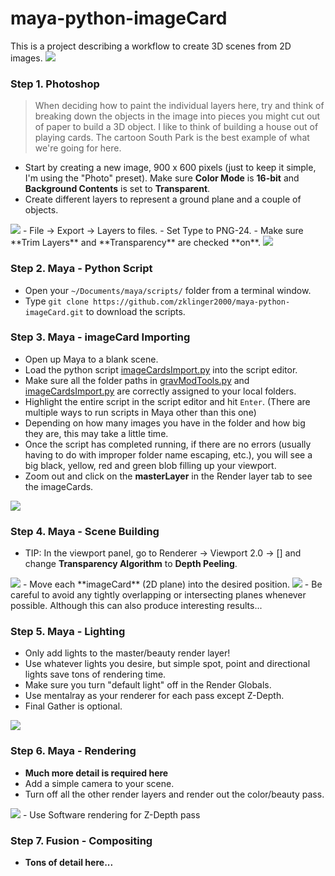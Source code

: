# maya-python-imageCard
This is a project describing a workflow to create 3D scenes from 2D images.
<img src="./img/pancake_daytime_output_083.jpg"/>

### Step 1. Photoshop
> When deciding how to paint the individual layers here, try and think of breaking down the objects in the image into pieces you might cut out of paper to build a 3D object.  I like to think of building a house out of playing cards.  The cartoon South Park is the best example of what we're going for here.

- Start by creating a new image, 900 x 600 pixels (just to keep it simple, I'm using the "Photo" preset).  Make sure **Color Mode** is **16-bit** and **Background Contents** is set to **Transparent**.
- Create different layers to represent a ground plane and a couple of objects.
<img src="./img/screenShot_01.png"/>
- File -> Export -> Layers to files.
- Set Type to PNG-24.
- Make sure **Trim Layers** and **Transparency** are checked **on**.
<img src="./img/exportLayers.png"/>

### Step 2. Maya - Python Script
- Open your ```~/Documents/maya/scripts/``` folder from a terminal window.
- Type ``` git clone https://github.com/zklinger2000/maya-python-imageCard.git ``` to download the scripts.

### Step 3. Maya - imageCard Importing
- Open up Maya to a blank scene.
- Load the python script [imageCardsImport.py][pySetup] into the script editor.
- Make sure all the folder paths in [gravModTools.py][gMT] and [imageCardsImport.py][pySetup] are correctly assigned to your local folders.
-  Highlight the entire script in the script editor and hit ``` Enter ```. (There are multiple ways to run scripts in Maya other than this one)
-  Depending on how many images you have in the folder and how big they are, this may take a little time.
-  Once the script has completed running, if there are no errors (usually having to do with improper folder name escaping, etc.), you will see a big black, yellow, red and green blob filling up your viewport.
-  Zoom out and click on the **masterLayer** in the Render layer tab to see the imageCards.
<img src="./img/scriptComplete.png"/>

### Step 4. Maya - Scene Building
- TIP: In the viewport panel, go to Renderer -> Viewport 2.0 -> [] and change **Transparency Algorithm** to **Depth Peeling**.
<img src="./img/depthPeeling.png"/>
- Move each **imageCard** (2D plane) into the desired position.
<img src="./img/placingCards.png"/>
- Be careful to avoid any tightly overlapping or intersecting planes whenever possible.  Although this can also produce interesting results...

### Step 5. Maya - Lighting
- Only add lights to the master/beauty render layer!
- Use whatever lights you desire, but simple spot, point and directional lights save tons of rendering time.
- Make sure you turn "default light" off in the Render Globals.
- Use mentalray as your renderer for each pass except Z-Depth.
- Final Gather is optional.
<img src="./img/lighting.png"/>

### Step 6. Maya - Rendering
- **Much more detail is required here**
- Add a simple camera to your scene.
- Turn off all the other render layers and render out the color/beauty pass.
<img src="./example/example_beauty.png"/>
- Use Software rendering for Z-Depth pass

### Step 7. Fusion - Compositing
- **Tons of detail here...**

   [pySetup]: <https://github.com/zklinger2000/maya-python-imageCard/blob/master/scripts/imageCardsImport.py>
   [gMT]: <https://github.com/zklinger2000/maya-python-imageCard/blob/master/scripts/gravModTools.py>
